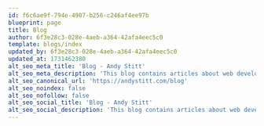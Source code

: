 ```yaml
---
id: f6c6ae9f-794e-4907-b256-c246af4ee97b
blueprint: page
title: Blog
author: 6f3e28c3-028e-4aeb-a364-42afa4eec5c0
template: blogs/index
updated_by: 6f3e28c3-028e-4aeb-a364-42afa4eec5c0
updated_at: 1731462380
alt_seo_meta_title: 'Blog - Andy Stitt'
alt_seo_meta_description: 'This blog contains articles about web development, accessibility, and related topics.'
alt_seo_canonical_url: 'https://andystitt.com/blog'
alt_seo_noindex: false
alt_seo_nofollow: false
alt_seo_social_title: 'Blog - Andy Stitt'
alt_seo_social_description: 'This blog contains articles about web development, accessibility, and related topics.'
---
```

